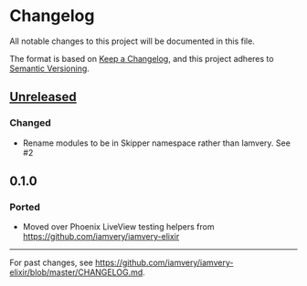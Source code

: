 # Changelog
All notable changes to this project will be documented in this file.

The format is based on [Keep a Changelog](https://keepachangelog.com/en/1.0.0/),
and this project adheres to [Semantic Versioning](https://semver.org/spec/v2.0.0.html).

## [Unreleased]

### Changed
- Rename modules to be in Skipper namespace rather than Iamvery. See #2

## 0.1.0

### Ported
- Moved over Phoenix LiveView testing helpers from https://github.com/iamvery/iamvery-elixir

---

For past changes, see https://github.com/iamvery/iamvery-elixir/blob/master/CHANGELOG.md.

[Unreleased]: https://github.com/iamvery/skipper/compare/v0.1.0...HEAD
[0.1.0]: https://github.com/iamvery/skipper/compare/dce3355...v0.1.0
